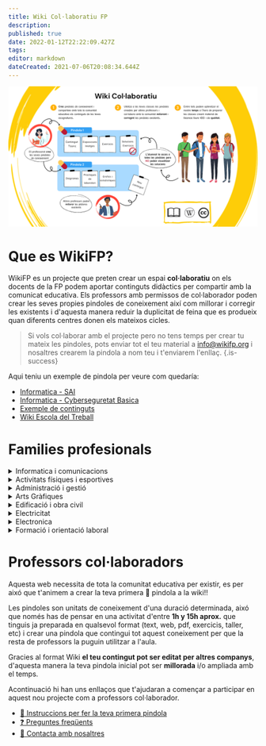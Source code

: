 ```yaml
---
title: Wiki Col·laboratiu FP
description: 
published: true
date: 2022-01-12T22:22:09.427Z
tags: 
editor: markdown
dateCreated: 2021-07-06T20:08:34.644Z
---
```



![wikifp_ca.png](/wiki/wikifp_ca.png)
# Que es WikiFP?

WikiFP es un projecte que preten crear un espai **col·laboratiu** on els docents de la FP podem aportar continguts didàctics per compartir amb la comunicat educativa. Els professors amb permissos de col·laborador poden crear les seves propies pindoles de coneixement així com millorar i corregir les existents i d'aquesta manera reduir la duplicitat de feina que es produeix quan diferents centres donen els mateixos cicles.
> Si vols col·laborar amb el projecte pero no tens temps per crear tu mateix les pindoles, pots enviar tot el teu material a info@wikifp.org i nosaltres crearem la pindola a nom teu i t'enviarem l'enllaç.
{.is-success}

Aqui teniu un exemple de pindola per veure com quedaría:
- [Informatica - SAI](/informatica/smr/m6/uf1/sai-tipus-eleccio)
- [Informatica - Cyberseguretat Basica](https://wikifp.org/ca/informatica/smr/m6/uf1) 
- [Exemple de continguts](/wiki/ejemplo-pildora)
- [Wiki Escola del Treball](http://wikifp.org/ca/escola-del-treball)

# Families profesionals


<details>
<summary>Informatica i comunicacions</summary>
  
  #### [Sistemes Microinformàtics i Xarxes (SMX)](/informatica/smr)
  #### [Desnevolupament d'Aplicacions Web (DAW)](/informatica/daw)
  #### [Desnevolupament d'Aplicacions Multiplataforma (DAM)](/informatica/dam)
  #### [Administració de Sistemes i Xarxes (ASIX)](/informatica/asir)
  
</details>

<details>
<summary>Activitats físiques i esportives</summary>

  #### [Acondicionament Físic](/actividades-fisicas-deportivas/af)
</details>

<details>
<summary>Administració i gestió</summary>
  
  #### [Gestió administrativa (GA)](/administracion/ga)
  #### [Administració i finances (AF)](/administracion/af)
  #### [Assistència a la direcció (AD)](/administracion/ad)
</details>

<details>
<summary>Arts Gràfiques</summary>

  #### [ Preimpressió digital (PD)](/artes-graficas/pd)
  #### [Disseny i edició de publicacions impreses i multimedia (DPI)](/artes-graficas/dpi)
  #### [Disseny i Gestió de producció Gràfica (DPG)](/artes-graficas/dpg)
  #### [Disseny i producció editorial (DPE)](/artes-graficas/dpe)
  #### [Producció en indústries d'arts gràfiques (PI)](/artes-graficas/pi)
</details>
<details>
<summary>Edificació i obra civil</summary>

  #### [Organització i Control d'Obres (OCO)](/edificacion-obra-civil/oco) 
  #### [Projectes d'edificació (PE)](/edificacion-obra-civil/pe)
  #### [Projectes d'Edificació perfil Rehabilitació i Restauració (PER)](/edificacion-obra-civil/per)
  #### [Projectes d'obra civil (POC)](/edificacion-obra-civil/poc)
</details>
<details>
<summary>Electricitat</summary>

  #### [Instal·lacions elèctriques i automàtiques (IEA)](/electricidad/iea) 
   #### [Automatització i robòtica industrial (ARI)](/electricidad/ari) 
   #### [Sistemes electrotècnics i automatitzats (SEA)](/electricidad/sea) 
</details>
<details>
<summary>Electronica</summary>

  #### [Instal·lacions de telecomunicacions (IT)](/electronica/oco) 
  #### [Manteniment electrònic (ME)](/electronica/me) 
  #### [Sistemes de telecomunicació i informàtics (SITI)](/electronica/siti) 
</details>

<details>
<summary>Formació i orientació laboral</summary>

  #### [Formació i orientació laboral (FOL)](/formacion-orientacion-laboral/fol) 
  #### [Emprenedoria i empresa (EIE)](/formacion-orientacion-laboral/eie) 
</details>

# Professors col·laboradors
Aquesta web necessita de tota la comunitat educativa per existir, es per aixó que t'animem a crear la teva primera :pill: pindola a la wiki!!

Les pindoles son unitats de coneixement d'una duració determinada, aixó que només has de pensar en una activitat d'entre **1h y 15h aprox.** que tinguis ja preparada en qualsevol format (text, web, pdf, exercicis, taller, etc) i crear una pindola que contingui tot aquest coneixement per que la resta de professors la puguin utilitzar a l'aula.

Gracies al format Wiki **el teu contingut pot ser editat per altres companys**, d'aquesta manera la teva pindola inicial pot ser **millorada** i/o ampliada amb el temps.


Acontinuació hi han uns enllaços que t'ajudaran a començar a participar en aquest nou projecte com a professors col·laborador.

- [:wrench: Instruccions per fer la teva primera pindola](/wiki)
- [:question: Preguntes freqüents](/faq)
- [:speech_balloon: Contacta amb nosaltres](/contacte)

